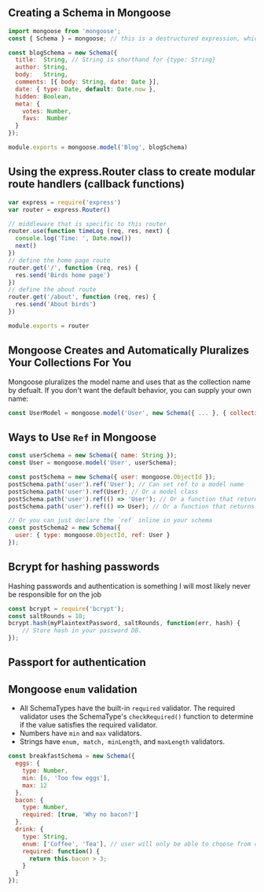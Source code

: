 ## Creating a Schema in Mongoose
```js
import mongoose from 'mongoose';
const { Schema } = mongoose; // this is a destructured expression, which will allow us to import more than Schema from mongoose without having to define a new variable every time; we can simply add to Schema by separating with a comma

const blogSchema = new Schema({
  title:  String, // String is shorthand for {type: String}
  author: String,
  body:   String,
  comments: [{ body: String, date: Date }],
  date: { type: Date, default: Date.now },
  hidden: Boolean,
  meta: {
    votes: Number,
    favs:  Number
  }
});

module.exports = mongoose.model('Blog', blogSchema)
```

## Using the express.Router class to create modular route handlers (callback functions)
```js
var express = require('express')
var router = express.Router()

// middleware that is specific to this router
router.use(function timeLog (req, res, next) {
  console.log('Time: ', Date.now())
  next()
})
// define the home page route
router.get('/', function (req, res) {
  res.send('Birds home page')
})
// define the about route
router.get('/about', function (req, res) {
  res.send('About birds')
})

module.exports = router
```
## Mongoose Creates and Automatically Pluralizes Your Collections For You
Mongoose pluralizes the model name and uses that as the collection name by defualt. If you don't want the default behavior, you can supply your own name:
```js
const UserModel = mongoose.model('User', new Schema({ ... }, { collection: 'Different_Name' }
```
## Ways to Use `Ref` in Mongoose
```js
const userSchema = new Schema({ name: String });
const User = mongoose.model('User', userSchema);

const postSchema = new Schema({ user: mongoose.ObjectId });
postSchema.path('user').ref('User'); // Can set ref to a model name
postSchema.path('user').ref(User); // Or a model class
postSchema.path('user').ref(() => 'User'); // Or a function that returns the model name
postSchema.path('user').ref(() => User); // Or a function that returns the model class

// Or you can just declare the `ref` inline in your schema
const postSchema2 = new Schema({
  user: { type: mongoose.ObjectId, ref: User }
});
```
## Bcrypt for hashing passwords
Hashing passwords and authentication is something I will most likely never be responsible for on the job
```js
const bcrypt = require('bcrypt');
const saltRounds = 10;
bcrypt.hash(myPlaintextPassword, saltRounds, function(err, hash) {
    // Store hash in your password DB.
});
```

## Passport for authentication

## Mongoose `enum` validation
- All SchemaTypes have the built-in `required` validator. The required validator uses the SchemaType's `checkRequired()` function to determine if the value satisfies the required validator.
- Numbers have `min` and `max` validators.
- Strings have `enum, match, minLength`, and `maxLength` validators.
```js
const breakfastSchema = new Schema({
  eggs: {
    type: Number,
    min: [6, 'Too few eggs'],
    max: 12
  },
  bacon: {
    type: Number,
    required: [true, 'Why no bacon?']
  },
  drink: {
    type: String,
    enum: ['Coffee', 'Tea'], // user will only be able to choose from coffee or tea
    required: function() {
      return this.bacon > 3;
    }
  }
});
```
